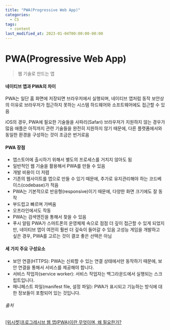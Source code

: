 ```yaml
---
title: "PWA(Progressive Web App)"
categories:
  - CS
tags:
  - content
last_modified_at: 2023-01-04T00:00:00-00:00
---
```


# PWA(Progressive Web App)

> 웹 기술로 만드는 앱

#### 네이티브 앱과 PWA의 차이

PWA는 일단 홈 화면에 저장되면 브라우저에서 실행되며, 네이티브 앱처럼 동작
보안상의 이유로 브라우저가 접근하지 못하는 시스템 하드웨어와 소프트웨어에도 접근할 수 있음

iOS의 경우, PWA에 필요한 기술들을 사파리(Safari) 브라우저가 지원하지 않는 경우가 많음
애플은 아직까지 관련 기술들을 완전히 지원하지 않기 때문에, 다른 플랫폼에서와 동일한 환경을 구성하는 것이 조금은 번거로음

#### PWA 장점

- 앱스토어에 출시하기 위해서 별도의 프로세스를 거치지 않아도 됨
- 일반적인 웹 기술을 활용해서 PWA를 만들 수 있음
- 개발 비용이 더 저렴
- 기존의 웹사이트를 앱으로 만들 수 있기 때문에, 추가로 유지관리해야 하는 코드베이스(codebase)가 적음
- PWA는 기본적으로 반응형(responsive)이기 때문에, 다양한 화면 크기에도 잘 동작
- 부드럽고 빠르며 가벼움
- 오프라인에서도 작동
- PWA는 검색엔진을 통해서 찾을 수 있음
- 푸시 알림
  PWA가 스마트폰의 운영체제 속으로 점점 더 깊이 접근할 수 있게 되었지만, 네이티브 앱이 여전히 훨씬 더 깊숙이 들어갈 수 있음
  고성능 게임을 개발하고 싶은 경우, PWA를 고르는 것이 결코 좋은 선택은 아님

#### 세 가지 주요 구성요소

- 보안 연결(HTTPS): PWA는 신뢰할 수 있는 연결 상태에서만 동작하기 때문에, 보안 연결을 통해서 서비스를 제공해야 합니다.
- 서비스 작업자(service worker): 서비스 작업자는 백그라운드에서 실행되는 스크립트입니다.
- 매니페스트 파일(manifest file, 설정 파일): PWA가 표시되고 기능하는 방식에 대한 정보들이 포함되어 있는 것입니다.

###### 출처

[[위시켓]프로그레시브 웹 앱(PWA)이란 무엇이며, 왜 필요한가?](https://blog.wishket.com/%ED%94%84%EB%A1%9C%EA%B7%B8%EB%A0%88%EC%8B%9C%EB%B8%8C-%EC%9B%B9-%EC%95%B1pwa%EC%9D%B4%EB%9E%80-%EB%AC%B4%EC%97%87%EC%9D%B4%EB%A9%B0-%EC%99%9C-%ED%95%84%EC%9A%94%ED%95%9C%EA%B0%80/)
